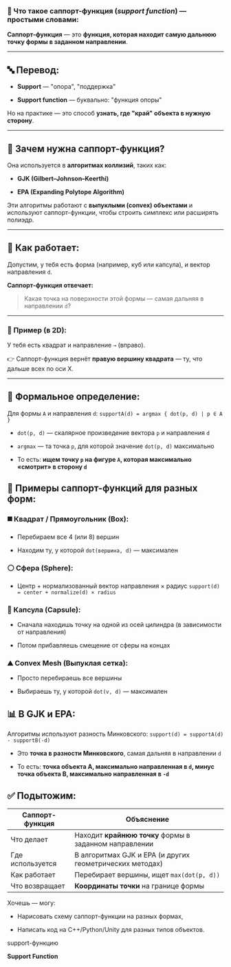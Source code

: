 ### 📌 Что такое **саппорт-функция** (_support function_) — простыми словами:

**Саппорт-функция** — это **функция, которая находит самую дальнюю точку формы в заданном направлении**.

---

## 🔤 Перевод:

- **Support** — "опора", "поддержка"
    
- **Support function** — буквально: "функция опоры"
    

Но на практике — это способ **узнать, где "край" объекта в нужную сторону**.

---

## 🧠 Зачем нужна саппорт-функция?

Она используется в **алгоритмах коллизий**, таких как:

- **GJK (Gilbert–Johnson–Keerthi)**
    
- **EPA (Expanding Polytope Algorithm)**
    

Эти алгоритмы работают с **выпуклыми (convex) объектами** и используют саппорт-функции, чтобы строить симплекс или расширять полиэдр.

---

## 📐 Как работает:

Допустим, у тебя есть форма (например, куб или капсула), и вектор направления `d`.

**Саппорт-функция отвечает:**

> Какая точка на поверхности этой формы — самая дальняя в направлении `d`?

---

### 📎 Пример (в 2D):

У тебя есть квадрат и направление `→` (вправо).

👉 Саппорт-функция вернёт **правую вершину квадрата** — ту, что дальше всех по оси X.

---

## 🧮 Формальное определение:

Для формы `A` и направления `d`:
`supportA(d) = argmax { dot(p, d) | p ∈ A }`
- `dot(p, d)` — скалярное произведение вектора `p` и направления `d`
    
- `argmax` — та точка `p`, для которой значение `dot(p, d)` максимально
    
- То есть: **ищем точку `p` на фигуре `A`, которая максимально «смотрит» в сторону `d`**
## 🔧 Примеры саппорт-функций для разных форм:

### ◼️ Квадрат / Прямоугольник (Box):

- Перебираем все 4 (или 8) вершин
    
- Находим ту, у которой `dot(вершина, d)` — максимален
    

### ⚪ Сфера (Sphere):

- Центр + нормализованный вектор направления × радиус
`support(d) = center + normalize(d) × radius`
### 🧃 Капсула (Capsule):

- Сначала находишь точку на одной из осей цилиндра (в зависимости от направления)
    
- Потом прибавляешь смещение от сферы на концах
    

### ⛰️ Convex Mesh (Выпуклая сетка):

- Просто перебираешь все вершины
    
- Выбираешь ту, у которой `dot(v, d)` — максимален
## 📊 В GJK и EPA:

Алгоритмы используют разность Минковского:
`support(d) = supportA(d) - supportB(-d)`
- Это **точка в разности Минковского**, самая дальняя в направлении `d`
    
- То есть: **точка объекта A, максимально направленная в `d`, минус точка объекта B, максимально направленная в `-d`**
## ✅ Подытожим:

|Саппорт-функция|Объяснение|
|---|---|
|Что делает|Находит **крайнюю точку** формы в заданном направлении|
|Где используется|В алгоритмах GJK и EPA (и других геометрических методах)|
|Как работает|Перебирает вершины, ищет `max(dot(p, d))`|
|Что возвращает|**Координаты точки** на границе формы|
Хочешь — могу:

- Нарисовать схему саппорт-функции на разных формах,
    
- Написать код на C++/Python/Unity для разных типов объектов.

support-функцию

**Support Function**